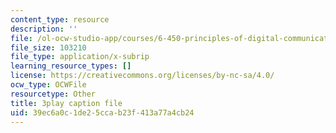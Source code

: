 ```yaml
---
content_type: resource
description: ''
file: /ol-ocw-studio-app/courses/6-450-principles-of-digital-communications-i-fall-2006/39ec6a0c1de25ccab23f413a77a4cb24_503wzjz8czs.vtt
file_size: 103210
file_type: application/x-subrip
learning_resource_types: []
license: https://creativecommons.org/licenses/by-nc-sa/4.0/
ocw_type: OCWFile
resourcetype: Other
title: 3play caption file
uid: 39ec6a0c-1de2-5cca-b23f-413a77a4cb24
---
```

